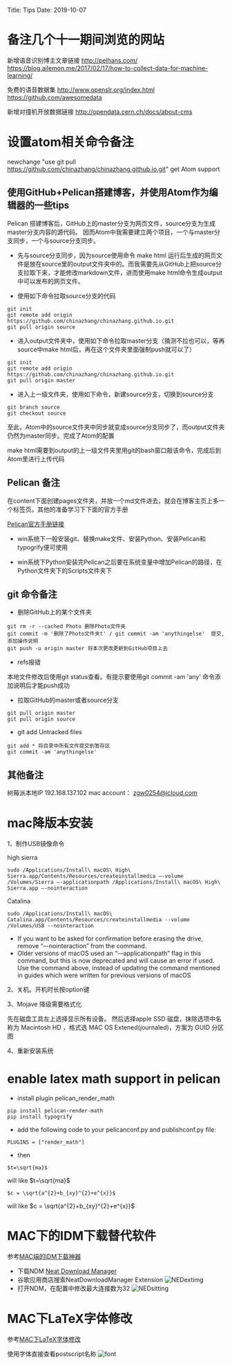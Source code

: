 Title: Tips
Date: 2019-10-07

# 备注几个十一期间浏览的网站

新增语音识别博主文章链接  http://pelhans.com/ https://blog.ailemon.me/2017/02/17/how-to-collect-data-for-machine-learning/  

免费的语音数据集  http://www.openslr.org/index.html   https://github.com/awesomedata

新增对撞机开放数据链接   http://opendata.cern.ch/docs/about-cms

# 设置atom相关命令备注

newchange "use git pull https://github.com/chinazhang/chinazhang.github.io.git" get Atom support

## 使用GitHub+Pelican搭建博客，并使用Atom作为编辑器的一些tips

Pelican 搭建博客后，GitHub上的master分支为网页文件，source分支为生成master分支内容的源代码。
因而Atom中我需要建立两个项目，一个与master分支同步，一个与source分支同步。

- 先与source分支同步，因为source使用命令 make html 运行后生成的网页文件是放在source里的output文件夹中的。而我需要先从GitHub上把source分支拉取下来，才能修改markdown文件，进而使用make html命令生成output中可以发布的网页文件。

- 使用如下命令拉取source分支的代码

```
git init
git remote add origin https://github.com/chinazhang/chinazhang.github.io.git
git pull origin source
```

- 进入output文件夹中，使用如下命令拉取master分支（猜测不拉也可以，等再source中make html后，再在这个文件夹里面强制push就可以了）

```
git init
git remote add origin https://github.com/chinazhang/chinazhang.github.io.git
git pull origin master
```

- 进入上一级文件夹，使用如下命令，新建source分支，切换到source分支

```
git branch source
git checkout source
```

至此，Atom中的source文件夹中同步就变成source分支同步了，而output文件夹仍然为master同步。完成了Atom的配置

make html需要到output的上一级文件夹里用git的bash窗口敲该命令，完成后到Atom里进行上传代码

## Pelican 备注

在content下面创建pages文件夹，并放一个md文件进去，就会在博客主页上多一个标签页。其他的准备学习下下面的官方手册

[Pelican官方手册链接](http://docs.getpelican.com/en/stable/)

- win系统下一般安装git、替换make文件、安装Python、安装Pelican和typogrify便可使用

- win系统下Python安装完Pelican之后要在系统变量中增加Pelican的路径，在Python文件夹下的Scripts文件夹下


## git 命令备注


- 删除GitHub上的某个文件夹

```
git rm -r --cached Photo 删除Photo文件夹
git commit -m '删除了Photo文件夹t' / git commit -am 'anythingelse'  提交,添加操作说明
git push -u origin master 将本次更改更新到GitHub项目上去
```

- refs报错

本地文件修改后使用git status查看。有提示要使用git commit -am 'any' 命令添加说明后才能push成功


- 拉取GitHub的master或者source分支

```
git pull origin master
git pull origin source
```

- git add Untracked files

```
git add * 将目录中所有文件提交到暂存区
git commit -am 'anythingelse'
```

## 其他备注

树莓派本地IP 192.168.137.102
mac account： zgw0254@icloud.com

# mac降版本安装

1、制作USB镜像命令

high sierra

```
sudo /Applications/Install\ macOS\ High\ Sierra.app/Contents/Resources/createinstallmedia –-volume /Volumes/Sierra –-applicationpath /Applications/Install\ macOS\ High\ Sierra.app –-nointeraction
```

Catalina

```
sudo /Applications/Install\ macOS\ Catalina.app/Contents/Resources/createinstallmedia --volume /Volumes/USB --nointeraction
```

   * If you want to be asked for confirmation before erasing the drive, remove “–-nointeraction” from the command.
   * Older versions of macOS used an “-–applicationpath” flag in this command, but this is now deprecated and will cause an error if used. Use the command above, instead of updating the command mentioned in guides which were written for previous versions of macOS



2、关机。开机时长按option键

3、Mojave 降级需要格式化

先在磁盘工具左上选择显示所有设备。
然后选择apple SSD 磁盘，抹除选项中名称为 Macintosh HD ，格式选 MAC OS Extened(journaled)，方案为 GUID 分区图

4、重新安装系统

# enable latex math support in pelican

  * install plugin pelican_render_math

```
pip install pelican-render-math
pip install typogrify
```

  * add the following code to your pelicanconf.py and publishconf.py file:

```
PLUGINS = ["render_math"]
```

  * then

```
$t=\sqrt{ma}$
```
will like
$t=\sqrt{ma}$

```
$c = \sqrt{a^{2}+b_{xy}^{2}+e^{x}}$
```
will like
$c = \sqrt{a^{2}+b_{xy}^{2}+e^{x}}$

# MAC下的IDM下载替代软件

参考[MAC端的IDM下载神器](https://www.jianshu.com/p/05c7f7d38b4a?tt_from=weixin)

  * 下载NDM
   [Neat Download Manager](http://www.neatdownloadmanager.com/index.php/en/)
  * 谷歌应用商店搜索NeatDownloadManager Extension
   ![NEDextimg]({static}/pages/img/NDMextimg.png)
  * 打开NDM，在配置中修改最大连接数为32
   ![NEDsitting]({static}/pages/img/NDMsitting.png)

# MAC下LaTeX字体修改

参考[MAC下LaTeX字体修改](https://blog.csdn.net/cdqn10086/article/details/70197919)

使用字体直接查看postscript名称
![font]({static}/pages/img/fontimg.png)

